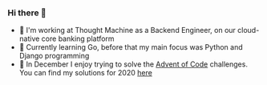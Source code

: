 ### Hi there 👋

- 🔭 I'm working at Thought Machine as a Backend Engineer, on our cloud-native core banking platform
- 🌱 Currently learning Go, before that my main focus was Python and Django programming
- 🎄 In December I enjoy trying to solve the [Advent of Code](https://adventofcode.com/) challenges. You can find my solutions for 2020 [here](https://github.com/orfeasa/advent-of-code-2020)


<!--
**orfeasa/orfeasa** is a ✨ _special_ ✨ repository because its `README.md` (this file) appears on your GitHub profile.

Here are some ideas to get you started:

- 🔭 I’m currently working on ...
- 🌱 I’m currently learning ...
- 👯 I’m looking to collaborate on ...
- 🤔 I’m looking for help with ...
- 💬 Ask me about ...
- 📫 How to reach me: ...
- 😄 Pronouns: ...
- ⚡ Fun fact: ...
-->
